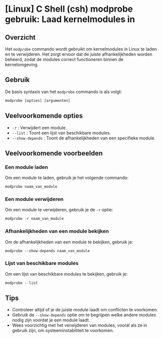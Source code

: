 # [Linux] C Shell (csh) modprobe gebruik: Laad kernelmodules in

## Overzicht
Het `modprobe` commando wordt gebruikt om kernelmodules in Linux te laden en te verwijderen. Het zorgt ervoor dat de juiste afhankelijkheden worden beheerd, zodat de modules correct functioneren binnen de kernelomgeving.

## Gebruik
De basis syntaxis van het `modprobe` commando is als volgt:

```csh
modprobe [opties] [argumenten]
```

## Veelvoorkomende opties
- `-r` : Verwijdert een module.
- `--list` : Toont een lijst van beschikbare modules.
- `--show-depends` : Toont de afhankelijkheden van een specifieke module.

## Veelvoorkomende voorbeelden

### Een module laden
Om een module te laden, gebruik je het volgende commando:

```csh
modprobe naam_van_module
```

### Een module verwijderen
Om een module te verwijderen, gebruik je de `-r` optie:

```csh
modprobe -r naam_van_module
```

### Afhankelijkheden van een module bekijken
Om de afhankelijkheden van een module te bekijken, gebruik je:

```csh
modprobe --show-depends naam_van_module
```

### Lijst van beschikbare modules
Om een lijst van beschikbare modules te bekijken, gebruik je:

```csh
modprobe --list
```

## Tips
- Controleer altijd of je de juiste module laadt om conflicten te voorkomen.
- Gebruik de `--show-depends` optie om te begrijpen welke andere modules nodig zijn voordat je een module laadt.
- Wees voorzichtig met het verwijderen van modules, vooral als ze in gebruik zijn, om systeeminstabiliteit te voorkomen.
